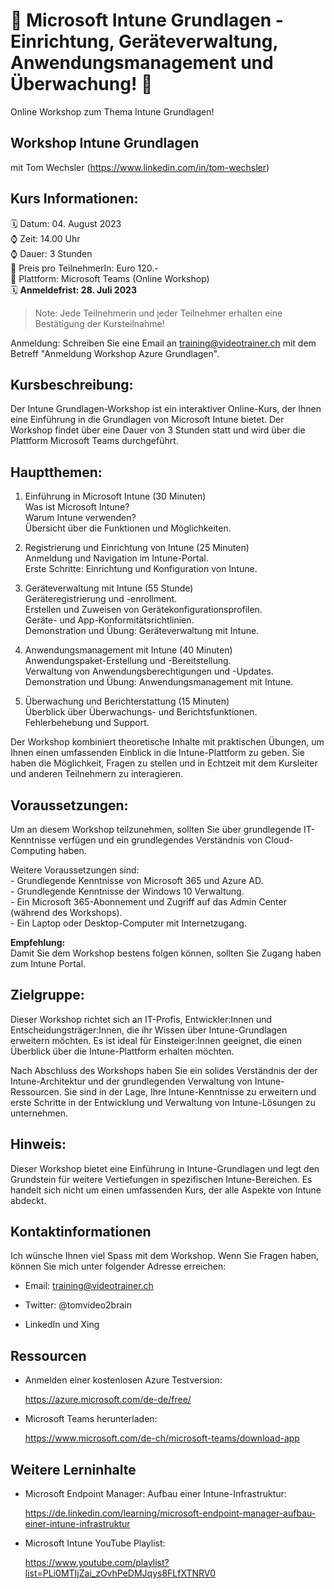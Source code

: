 # 📢 Microsoft Intune Grundlagen - Einrichtung, Geräteverwaltung, Anwendungsmanagement und Überwachung! 📢
Online Workshop zum Thema Intune Grundlagen!

## Workshop Intune Grundlagen
mit Tom Wechsler (https://www.linkedin.com/in/tom-wechsler)


## Kurs Informationen:
🗓️ Datum: 04. August 2023  
⌚ Zeit: 14.00 Uhr  
⌚ Dauer: 3 Stunden  
💸 Preis pro TeilnehmerIn: Euro 120.-  
📍 Plattform: Microsoft Teams (Online Workshop)  
🗓️ **Anmeldefrist: 28. Juli 2023**  

> Note: Jede Teilnehmerin und jeder Teilnehmer erhalten eine Bestätigung der Kursteilnahme!

Anmeldung: Schreiben Sie eine Email an training@videotrainer.ch mit dem Betreff "Anmeldung Workshop Azure Grundlagen".  

## Kursbeschreibung:
Der Intune Grundlagen-Workshop ist ein interaktiver Online-Kurs, der Ihnen eine Einführung in die Grundlagen von Microsoft Intune bietet. 
Der Workshop findet über eine Dauer von 3 Stunden statt und wird über die Plattform Microsoft Teams durchgeführt.

## Hauptthemen:
1. Einführung in Microsoft Intune (30 Minuten)  
    Was ist Microsoft Intune?  
    Warum Intune verwenden?  
    Übersicht über die Funktionen und Möglichkeiten.  

2. Registrierung und Einrichtung von Intune (25 Minuten)  
    Anmeldung und Navigation im Intune-Portal.  
    Erste Schritte: Einrichtung und Konfiguration von Intune.  

3. Geräteverwaltung mit Intune (55 Stunde)  
    Geräteregistrierung und -enrollment.  
    Erstellen und Zuweisen von Gerätekonfigurationsprofilen.  
    Geräte- und App-Konformitätsrichtlinien.  
    Demonstration und Übung: Geräteverwaltung mit Intune.  

4. Anwendungsmanagement mit Intune (40 Minuten)  
    Anwendungspaket-Erstellung und -Bereitstellung.  
    Verwaltung von Anwendungsberechtigungen und -Updates.  
    Demonstration und Übung: Anwendungsmanagement mit Intune.  

5. Überwachung und Berichterstattung (15 Minuten)  
    Überblick über Überwachungs- und Berichtsfunktionen.  
    Fehlerbehebung und Support.  

Der Workshop kombiniert theoretische Inhalte mit praktischen Übungen, um Ihnen einen umfassenden Einblick in die Intune-Plattform zu geben. Sie haben die Möglichkeit, Fragen zu stellen und in Echtzeit mit dem Kursleiter und anderen Teilnehmern zu interagieren.

## Voraussetzungen:
Um an diesem Workshop teilzunehmen, sollten Sie über grundlegende IT-Kenntnisse verfügen und ein grundlegendes Verständnis von Cloud-Computing haben. 

Weitere Voraussetzungen sind:  
    - Grundlegende Kenntnisse von Microsoft 365 und Azure AD.  
    - Grundlegende Kenntnisse der Windows 10 Verwaltung.  
    - Ein Microsoft 365-Abonnement und Zugriff auf das Admin Center (während des Workshops).  
    - Ein Laptop oder Desktop-Computer mit Internetzugang.  

**Empfehlung:**  
Damit Sie dem Workshop bestens folgen können, sollten Sie Zugang haben zum Intune Portal.

## Zielgruppe:
Dieser Workshop richtet sich an IT-Profis, Entwickler:Innen und Entscheidungsträger:Innen, die ihr Wissen über Intune-Grundlagen erweitern möchten. Es ist ideal für Einsteiger:Innen geeignet, die einen Überblick über die Intune-Plattform erhalten möchten.

Nach Abschluss des Workshops haben Sie ein solides Verständnis der der Intune-Architektur und der grundlegenden Verwaltung von Intune-Ressourcen. Sie sind in der Lage, Ihre Intune-Kenntnisse zu erweitern und erste Schritte in der Entwicklung und Verwaltung von Intune-Lösungen zu unternehmen.

## Hinweis:
Dieser Workshop bietet eine Einführung in Intune-Grundlagen und legt den Grundstein für weitere Vertiefungen in spezifischen Intune-Bereichen. Es handelt sich nicht um einen umfassenden Kurs, der alle Aspekte von Intune abdeckt.

## Kontaktinformationen
Ich wünsche Ihnen viel Spass mit dem Workshop. Wenn Sie Fragen haben, können Sie mich unter folgender Adresse erreichen:

- Email: training@videotrainer.ch

- Twitter: @tomvideo2brain

- LinkedIn und Xing


## Ressourcen
- Anmelden einer kostenlosen Azure Testversion:

  https://azure.microsoft.com/de-de/free/

- Microsoft Teams herunterladen:

  https://www.microsoft.com/de-ch/microsoft-teams/download-app

## Weitere Lerninhalte
- Microsoft Endpoint Manager: Aufbau einer Intune-Infrastruktur:

  https://de.linkedin.com/learning/microsoft-endpoint-manager-aufbau-einer-intune-infrastruktur

- Microsoft Intune YouTube Playlist:
  
  https://www.youtube.com/playlist?list=PLi0MTIjZai_zOvhPeDMJqys8FLfXTNRV0
